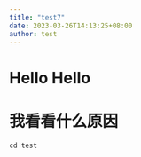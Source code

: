```yaml
---
title: "test7"
date: 2023-03-26T14:13:25+08:00
author: test
---
```


# Hello Hello
# 我看看什么原因

```
cd test
```